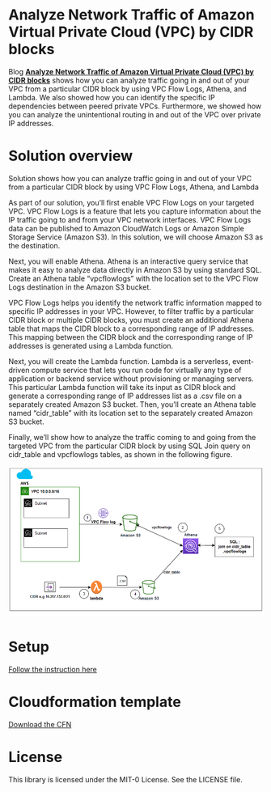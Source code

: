 # Analyze Network Traffic of Amazon Virtual Private Cloud (VPC) by CIDR blocks

Blog **[Analyze Network Traffic of Amazon Virtual Private Cloud (VPC) by CIDR blocks](https://aws.amazon.com/blogs/networking-and-content-delivery/analyze-network-traffic-of-amazon-virtual-private-cloud-vpc-by-cidr-blocks/)** shows how you can analyze traffic going in and out of your VPC from a particular CIDR block by using VPC Flow Logs, Athena, and Lambda. We also showed how you can identify the specific IP dependencies between peered private VPCs. Furthermore, we showed how you can analyze the unintentional routing in and out of the VPC over private IP addresses.

# Solution overview
Solution shows how you can analyze traffic going in and out of your VPC from a particular CIDR block by using VPC Flow Logs, Athena, and Lambda

As part of our solution, you’ll first enable VPC Flow Logs on your targeted VPC. VPC Flow Logs is a feature that lets you capture information about the IP traffic going to and from your VPC network interfaces. VPC Flow Logs data can be published to Amazon CloudWatch Logs or Amazon Simple Storage Service (Amazon S3). In this solution, we will choose Amazon S3 as the destination.

Next, you will enable Athena. Athena is an interactive query service that makes it easy to analyze data directly in Amazon S3 by using standard SQL. Create an Athena table “vpcflowlogs” with the location set to the VPC Flow Logs destination in the Amazon S3 bucket.

VPC Flow Logs helps you identify the network traffic information mapped to specific IP addresses in your VPC. However, to filter traffic by a particular CIDR block or multiple CIDR blocks, you must create an additional Athena table that maps the CIDR block to a corresponding range of IP addresses. This mapping between the CIDR block and the corresponding range of IP addresses is generated using a Lambda function.

Next, you will create the Lambda function. Lambda is a serverless, event-driven compute service that lets you run code for virtually any type of application or backend service without provisioning or managing servers. This particular Lambda function will take its input as CIDR block and generate a corresponding range of IP addresses list as a .csv file on a separately created Amazon S3 bucket. Then, you’ll create an Athena table named “cidr_table” with its location set to the separately created Amazon S3 bucket.

Finally, we’ll show how to analyze the traffic coming to and going from the targeted VPC from the particular CIDR block by using SQL Join query on cidr_table and vpcflowlogs tables, as shown in the following figure.

<p align="center">
  <img src="imgs/Figure_2.png"  title="hover text">

# Setup
[Follow the instruction here](setup/InstructionGuide.md)

# Cloudformation template
[Download the CFN](https://github.com/aws-samples/vpc-cidr-analysis/blob/main/cfn_vpcflowlogs_cidr.json) 

# License
This library is licensed under the MIT-0 License. See the LICENSE file.
